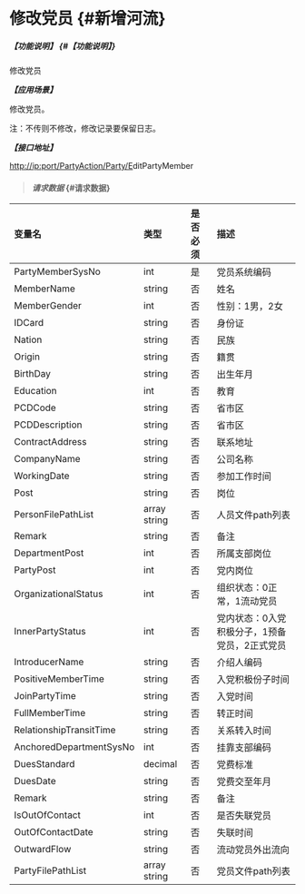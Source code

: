 # 修改党员 {#新增河流}

##### _【功能说明】_ {#【功能说明】}

修改党员

_**【应用场景】**_

修改党员。

注：不传则不修改，修改记录要保留日志。

_**【接口地址】**_

[http://ip:port/PartyAction/Party/E](http://ip:port/HMAction/River/AddRiver)ditPartyMember

> #### _请求数据_ {#请求数据}

| 变量名 | 类型 | 是否必须 | 描述 |
| :--- | :--- | :--- | :--- |
| PartyMemberSysNo | int | 是 | 党员系统编码 |
| MemberName | string | 否 | 姓名 |
| MemberGender | int | 否 | 性别：1男，2女 |
| IDCard | string | 否 | 身份证 |
| Nation | string | 否 | 民族 |
| Origin | string | 否 | 籍贯 |
| BirthDay | string | 否 | 出生年月 |
| Education | int | 否 | 教育 |
| PCDCode | string | 否 | 省市区 |
| PCDDescription | string | 否 | 省市区 |
| ContractAddress | string | 否 | 联系地址 |
| CompanyName | string | 否 | 公司名称 |
| WorkingDate | string | 否 | 参加工作时间 |
| Post | string | 否 | 岗位 |
| PersonFilePathList | array string | 否 | 人员文件path列表 |
| Remark | string | 否 | 备注 |
| DepartmentPost | int | 否 | 所属支部岗位 |
| PartyPost | int | 否 | 党内岗位 |
| OrganizationalStatus | int | 否 | 组织状态：0正常，1流动党员 |
| InnerPartyStatus | int | 否 | 党内状态：0入党积极分子，1预备党员，2正式党员 |
| IntroducerName | string | 否 | 介绍人编码 |
| PositiveMemberTime | string | 否 | 入党积极份子时间 |
| JoinPartyTime | string | 否 | 入党时间 |
| FullMemberTime | string | 否 | 转正时间 |
| RelationshipTransitTime | string | 否 | 关系转入时间 |
| AnchoredDepartmentSysNo | int | 否 | 挂靠支部编码 |
| DuesStandard | decimal | 否 | 党费标准 |
| DuesDate | string | 否 | 党费交至年月 |
| Remark | string | 否 | 备注 |
| IsOutOfContact | int | 否 | 是否失联党员 |
| OutOfContactDate | string | 否 | 失联时间 |
| OutwardFlow | string | 否 | 流动党员外出流向 |
| PartyFilePathList | array string | 否 | 党员文件path列表 |




